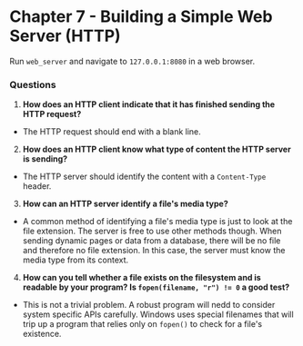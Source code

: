 # Chapter 7 - Building a Simple Web Server (HTTP)


Run `web_server` and navigate to `127.0.0.1:8080` in a web browser.


### Questions

1. **How does an HTTP client indicate that it has finished sending the HTTP request?**
* The HTTP request should end with a blank line.

2. **How does an HTTP client know what type of content the HTTP server is sending?**
* The HTTP server should identify the content with a `Content-Type` header.

3. **How can an HTTP server identify a file's media type?**
* A common method of identifying a file's media type is just to look at the file extension. The server is free to use other methods though. When sending dynamic pages or data from a database, there will be no file and therefore no file extension. In this case, the server must know the media type from its context.

4. **How can you tell whether a file exists on the filesystem and is readable by your program? Is `fopen(filename, "r") != 0` a good test?**
* This is not a trivial problem. A robust program will nedd to consider system specific APIs carefully. Windows uses special filenames that will trip up a program that relies only on `fopen()` to check for a file's existence.
